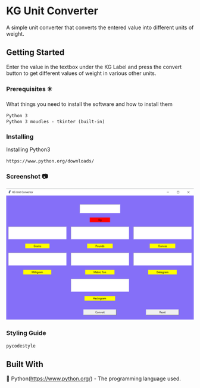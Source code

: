 # KG Unit Converter
A simple unit converter that converts the entered value into different units of weight.


## Getting Started

Enter the value in the textbox under the KG Label and press the convert button to get different values of weight in various other units.
### Prerequisites :eight_spoked_asterisk:

What things you need to install the software and how to install them

```
Python 3
Python 3 moudles - tkinter (built-in)
```

### Installing

Installing Python3
```
https://www.python.org/downloads/
```

### Screenshot :camera: 

![](Output.PNG)

### Styling Guide

```
pycodestyle 
```

## Built With

:beginner: Python(https://www.python.org/) - The programming language used.
